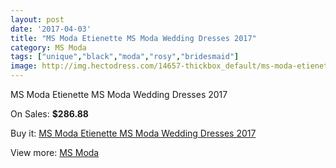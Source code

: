 ```yaml
---
layout: post
date: '2017-04-03'
title: "MS Moda Etienette MS Moda Wedding Dresses 2017"
category: MS Moda
tags: ["unique","black","moda","rosy","bridesmaid"]
image: http://img.hectodress.com/14657-thickbox_default/ms-moda-etienette-ms-moda-wedding-dresses-2013.jpg
---
```

MS Moda Etienette MS Moda Wedding Dresses 2017

On Sales: **$286.88**
<a href="https://www.hectodress.com/ms-moda/7063-ms-moda-etienette-ms-moda-wedding-dresses-2013.html"><amp-img layout="responsive" width="600" height="600" src="//img.hectodress.com/14657-thickbox_default/ms-moda-etienette-ms-moda-wedding-dresses-2013.jpg" alt="MS Moda Etienette MS Moda Wedding Dresses 2017 0" /></a>

Buy it: [MS Moda Etienette MS Moda Wedding Dresses 2017](https://www.hectodress.com/ms-moda/7063-ms-moda-etienette-ms-moda-wedding-dresses-2013.html "MS Moda Etienette MS Moda Wedding Dresses 2017")

View more: [MS Moda](https://www.hectodress.com/121-ms-moda "MS Moda")